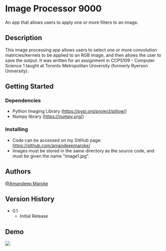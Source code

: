 # Image Processor 9000

An app that allows users to apply one or more filters to an image. 

## Description

This image processing app allows users to select one or more convolution 
matricies/kernels to be applied to an RGB image, and then allows the user to
save the output. It was written for an assignment in CCPS109 - Computer 
Science 1 taught at Toronto Metropolitan University (formerly Ryerson 
University). 

## Getting Started

### Dependencies

* Python Imaging Library (https://pypi.org/project/pillow/)
* Numpy library (https://numpy.org/)

### Installing

* Code can be accessed on my GitHub page: https://github.com/amandeepmaroke/
* Images must be stored in the same directory as the source code, and 
must be given the name "image1.jpg".

## Authors

[@Amandeep Maroke](https://www.linkedin.com/in/amandeep-maroke/)

## Version History

* 0.1
    * Initial Release
## Demo
![](https://github.com/amandeepmaroke/imageprocessor/blob/main/image_processor_9000_demo.gif)
